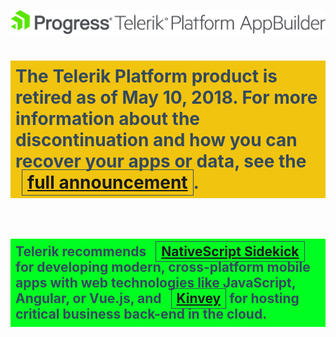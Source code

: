 [![Telerik AppBuilder](https://raw.githubusercontent.com/Icenium/appbuilder-sublime-package/master/ab-logo.png "Telerik AppBuilder")](http://www.telerik.com/appbuilder "The Telerik AppBuilder web site")

<h1 style="padding: 8px; background-color: #f1c40f; color: #34495e; font-weight: bold;">The Telerik Platform product is retired as of May 10, 2018. For more information about the discontinuation and how you can recover your apps or data, see the <a id="platfrom-next-level" style="border: 1px solid #34495e; padding: 3px 8px; margin-left: 10px" href="https://www.telerik.com/platform-next-level">full announcement</a>. </h1><br/>

<h2 style="padding: 8px; background-color: #00FF21; color: #34495e; font-weight: bold;">Telerik recommends <a id="sidekick" style="border: 1px solid #34495e; padding: 3px 8px; margin-left: 10px" href="https://www.nativescript.org/nativescript-sidekick">NativeScript Sidekick</a> for developing modern, cross-platform mobile apps with web technologies like JavaScript, Angular, or Vue.js, and <a id="kinvey" style="border: 1px solid #34495e; padding: 3px 8px; margin-left: 10px" href="https://www.kinvey.com/">Kinvey</a> for hosting critical business back-end in the cloud.</h2><br/>
